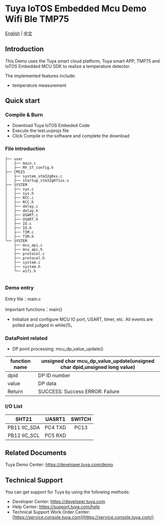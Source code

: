 # Tuya IoTOS Embedded Mcu Demo Wifi Ble TMP75

[English](./README.md) | [中文](./README_zh.md)

## Introduction  

This Demo uses the Tuya smart cloud platform, Tuya smart APP, TMP75 and IoTOS Embedded MCU SDK to realize a temperature detector.

The implemented features include:

+ temperature measurement


## Quick start  

### Compile & Burn
+ Download  Tuya IoTOS Embeded Code
+ Execute the test.uvprojx file
+ Click Compile in the software and complete the download


### File introduction 

```
├── user
│   ├── main.c
│   ├── MY_ST_config.h
├── CMSIS
│   ├── system_stm32g0xx.c
│   ├── startup_stm32g071xx.s
├── SYSTEM
│   ├── sys.c
│   ├── sys.h
│   ├── RCC.c
│   ├── RCC.h
│   ├── delay.c
│   ├── delay.h
│   ├── USART.c
│   ├── USART.h
│   ├── IO.c
│   ├── IO.h
│   ├── TIM.c
│   ├── TIM.h
└── SYSTEM
    ├── mcu_api.c
    ├── mcu_api.h
    ├── protocol.c
    ├── protocol.h
    ├── system.c
    ├── system.h
    └── wifi.h
    
```



### Demo entry

Entry file：main.c

Important functions：main()

+ Initialize and configure MCU IO port, USART, timer, etc. All events are polled and judged in while(1)。




### DataPoint related

+ DP point processing: mcu_dp_value_update()

| function name | unsigned char mcu_dp_value_update(unsigned char dpid,unsigned long value) |
| ------------- | ------------------------------------------------------------ |
| dpid          | DP ID number                                                 |
| value         | DP data                                                      |
| Return        | SUCCESS: Success ERROR: Failure                              |



### I/O List  

|    SHT21     | UASRT1  | SWITCH |
| :----------: | :-----: | :----: |
| PB11 IIC_SDA | PC4 TXD |  PC13  |
| PB12 IIC_SCL | PC5 RXD |        |



## Related Documents

  Tuya Demo Center: https://developer.tuya.com/demo



## Technical Support

  You can get support for Tuya by using the following methods:

- Developer Center: https://developer.tuya.com
- Help Center: https://support.tuya.com/help
- Technical Support Work Order Center: [https://service.console.tuya.com](https://service.console.tuya.com/) 


